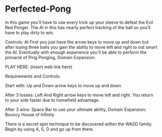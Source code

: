 # Perfected-Pong

In this game you'll have to use every trick up your sleeve to defeat the Evil Red Ponger. 
The AI in this has nearly perfect tracking of the ball so you'll have to play dirty to win.

Controls:
At First you just have the arrow keys to move up and down but after losing three balls you gain the ability to move left and right to out smart the AI. 
Eventually with enough experience you'll be able to perform the pinnacle of Ping Ponging, Domain Expansion.

PLAY HERE: (insert web link here)


Requirements and Controls:


Start with: Up and Down arrow keys to move up and down.


After 3 losses: Left And Right arrow keys to move left and right. You return to your side faster due to homefield advantage.

After 3 wins: Space Bar to use your ultimate ability, Domain Expansion: Bouncy House of Infinity


There is a secret spin technique to be discovered within the WASD family.
Begin by using A, S, D and go up from there.
